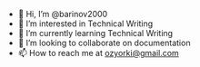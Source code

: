 - 👋 Hi, I’m @barinov2000
- 👀 I’m interested in Technical Writing
- 🌱 I’m currently learning Technical Writing
- 💞️ I’m looking to collaborate on documentation
- 📫 How to reach me at ozyorki@gmail.com

<!---
barinov2000/barinov2000 is a ✨ special ✨ repository because its `README.md` (this file) appears on your GitHub profile.
You can click the Preview link to take a look at your changes.
--->
